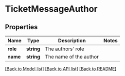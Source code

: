 # TicketMessageAuthor

## Properties
Name | Type | Description | Notes
------------ | ------------- | ------------- | -------------
**role** | **string** | The authors&#x27; role | 
**name** | **string** | The name of the author | 

[[Back to Model list]](../../README.md#documentation-for-models) [[Back to API list]](../../README.md#documentation-for-api-endpoints) [[Back to README]](../../README.md)

